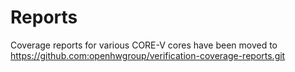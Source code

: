 # Reports
Coverage reports for various CORE-V cores have been moved to https://github.com:openhwgroup/verification-coverage-reports.git
